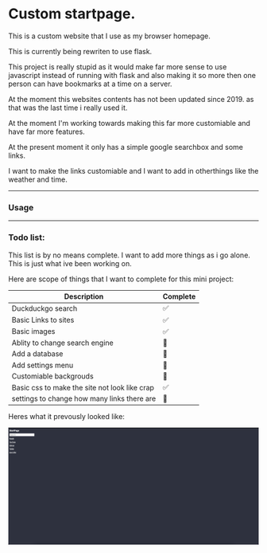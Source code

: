 # Custom startpage.
This is a custom website that I use as my browser homepage.

This is currently being rewriten to use flask.

This project is really stupid as it would make far more sense to use javascript instead of running with flask and also making it so more then one person can have bookmarks at a time on a server.

At the moment this websites contents has not been updated since 2019. as that was the last time i really used it.

At the moment I'm working towards making this far more customiable and have far more features.

At the present moment it only has a simple google searchbox and some links.

I want to make the links customiable and I want to add in otherthings like the weather and time.

---
### Usage




---
### Todo list:

This list is by no means complete. I want to add more things as i go alone. This is just what ive been working on.

Here are scope of things that I want to complete for this mini project:


| Description               | Complete |
|---|---|
|Duckduckgo search          | ✅ |
|Basic Links to sites       | ✅ |
|Basic images               | ✅ |
|Ablity to change search engine| 🚧|
|Add a database             | 🚧 |
|Add settings menu          |🚧|
|Customiable backgrouds     |🚧|
|Basic css to make the site not look like crap | ✅ |
|settings to change how many links there are |🚧|


Heres what it prevously looked like:

![Old website interface](/docs/images/oldstart.png "Old website interface")